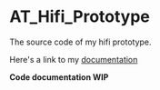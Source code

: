 # AT_Hifi_Prototype
The source code of my hifi prototype.

Here's a link to my [documentation](https://docs.google.com/document/d/1qus3GZbAonhU9J95dn-RqOhQy3cJybOiYbbgT7hA3tw/edit#)

**Code documentation WIP**
